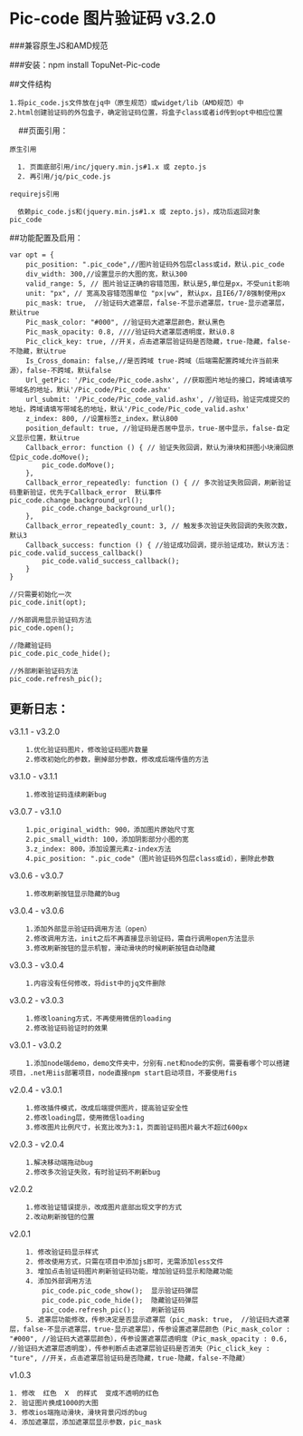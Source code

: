 Pic-code 图片验证码 v3.2.0
====


###兼容原生JS和AMD规范

###安装：npm install TopuNet-Pic-code


##文件结构

    
    1.将pic_code.js文件放在jq中（原生规范）或widget/lib（AMD规范）中
    2.html创建验证码的外包盒子，确定验证码位置，将盒子class或者id传到opt中相应位置
    
##页面引用：
        
    原生引用
    
      1. 页面底部引用/inc/jquery.min.js#1.x 或 zepto.js
      2. 再引用/jq/pic_code.js
        
    requirejs引用
    
      依赖pic_code.js和(jquery.min.js#1.x 或 zepto.js)，成功后返回对象 pic_code
        
    
##功能配置及启用：

    var opt = {
        pic_position: ".pic_code",//图片验证码外包层class或id，默认.pic_code
        div_width: 300,//设置显示的大图的宽，默认300
        valid_range: 5, // 图片验证正确的容错范围，默认是5,单位是px，不受unit影响
        unit: "px", // 宽高及容错范围单位 "px|vw", 默认px，且IE6/7/8强制使用px
        pic_mask: true,  //验证码大遮罩层，false-不显示遮罩层，true-显示遮罩层，默认true
        Pic_mask_color: "#000", //验证码大遮罩层颜色，默认黑色
        Pic_mask_opacity: 0.8, ////验证码大遮罩层透明度，默认0.8
        Pic_click_key: true, //开关，点击遮罩层验证码是否隐藏，true-隐藏，false-不隐藏，默认true
        Is_Cross_domain: false,//是否跨域 true-跨域（后端需配置跨域允许当前来源），false-不跨域，默认false
        Url_getPic: '/Pic_code/Pic_code.ashx', //获取图片地址的接口，跨域请填写带域名的地址，默认'/Pic_code/Pic_code.ashx'
        url_submit: '/Pic_code/Pic_code_valid.ashx', //验证码，验证完成提交的地址，跨域请填写带域名的地址，默认'/Pic_code/Pic_code_valid.ashx'
        z_index: 800, //设置标签z_index，默认800
        position_default: true, //验证码是否居中显示，true-居中显示，false-自定义显示位置，默认true
        Callback_error: function () { // 验证失败回调，默认为滑块和拼图小块滑回原位pic_code.doMove();
            pic_code.doMove();
        },
        Callback_error_repeatedly: function () { // 多次验证失败回调，刷新验证码重新验证，优先于Callback_error  默认事件pic_code.change_background_url();
            pic_code.change_background_url();
        },
        Callback_error_repeatedly_count: 3, // 触发多次验证失败回调的失败次数，默认3
        Callback_success: function () { //验证成功回调，提示验证成功，默认方法：pic_code.valid_success_callback()  
            pic_code.valid_success_callback();
        }
    }
    
    //只需要初始化一次
    pic_code.init(opt);

    //外部调用显示验证码方法
    pic_code.open();
    
    //隐藏验证码 
    pic_code.pic_code_hide(); 

    //外部刷新验证码方法
    pic_code.refresh_pic();




更新日志：
-------------

v3.1.1 - v3.2.0

        1.优化验证码图片，修改验证码图片数量
        2.修改初始化的参数，删掉部分参数，修改成后端传值的方法


v3.1.0 - v3.1.1

        1.修改验证码连续刷新bug

v3.0.7 - v3.1.0

        1.pic_original_width: 900，添加图片原始尺寸宽
        2.pic_small_width: 100，添加阴影部分小图的宽
        3.z_index: 800，添加设置元素z-index方法
        4.pic_position: ".pic_code"（图片验证码外包层class或id），删除此参数

v3.0.6 - v3.0.7

        1.修改刷新按钮显示隐藏的bug

v3.0.4 - v3.0.6

        1.添加外部显示验证码调用方法（open）
        2.修改调用方法，init之后不再直接显示验证码，需自行调用open方法显示
        3.修改刷新按钮的显示机智，滑动滑块的时候刷新按钮自动隐藏

v3.0.3 - v3.0.4

        1.内容没有任何修改，将dist中的jq文件删除

v3.0.2 - v3.0.3

        1.修改loaning方式，不再使用微信的loading
        2.修改验证码验证时的效果

v3.0.1 - v3.0.2

        1.添加node端demo，demo文件夹中，分别有.net和node的实例，需要看哪个可以搭建项目，.net用iis部署项目，node直接npm start启动项目，不要使用fis

v2.0.4 - v3.0.1
        
        1.修改插件模式，改成后端提供图片，提高验证安全性
        2.修改loading层，使用微信loading
        3.修改图片比例尺寸，长宽比改为3:1，页面验证码图片最大不超过600px

v2.0.3 - v2.0.4

        1.解决移动端拖动bug
        2.修改多次验证失败，有时验证码不刷新bug
        
v2.0.2

        1.修改验证错误提示，改成图片底部出现文字的方式
        2.改动刷新按钮的位置
        
v2.0.1

        1. 修改验证码显示样式
        2. 修改使用方式，只需在项目中添加js即可，无需添加less文件
        3. 增加点击验证码图片刷新验证码功能，增加验证码显示和隐藏功能
        4. 添加外部调用方法
            pic_code.pic_code_show();  显示验证码弹层
            pic_code.pic_code_hide();  隐藏验证码弹层
            pic_code.refresh_pic();    刷新验证码
        5. 遮罩层功能修改，传参决定是否显示遮罩层（pic_mask: true,  //验证码大遮罩层，false-不显示遮罩层，true-显示遮罩层），传参设置遮罩层颜色（Pic_mask_color : "#000", //验证码大遮罩层颜色），传参设置遮罩层透明度（Pic_mask_opacity : 0.6, //验证码大遮罩层透明度），传参判断点击遮罩层验证码是否消失（Pic_click_key : "ture", //开关，点击遮罩层验证码是否隐藏，true-隐藏，false-不隐藏）
            
v1.0.3
    
    1. 修改  红色  X  的样式  变成不透明的红色
    2. 验证图片换成1000的大图
    3. 修改ios端拖动滑块，滑块背景闪烁的bug
    4. 添加遮罩层，添加遮罩层显示参数，pic_mask
    
